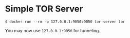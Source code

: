 Simple TOR Server
================

`$ docker run --rm -p 127.0.0.1:9050:9050 tor-server tor`


You may now use `127.0.0.1:9050` for tunneling.